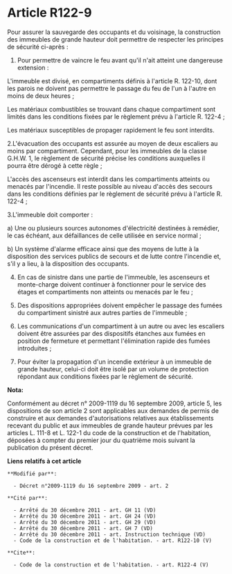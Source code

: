 # Article R122-9

Pour assurer la sauvegarde des occupants et du voisinage, la construction des immeubles de grande hauteur doit permettre de
respecter les principes de sécurité ci-après : 

1. Pour permettre de vaincre le feu avant qu'il n'ait atteint une dangereuse extension : 

L'immeuble est divisé, en compartiments définis à l'article R. 122-10, dont les parois ne doivent pas permettre le passage du
feu de l'un à l'autre en moins de deux heures ; 

Les matériaux combustibles se trouvant dans chaque compartiment sont limités dans les conditions fixées par le règlement
prévu à l'article R. 122-4 ; 

Les matériaux susceptibles de propager rapidement le feu sont interdits. 

2.L'évacuation des occupants est assurée au moyen de deux escaliers au moins par compartiment. Cependant, pour les immeubles
de la classe G.H.W. 1, le règlement de sécurité précise les conditions auxquelles il pourra être dérogé à cette règle ; 

L'accès des ascenseurs est interdit dans les compartiments atteints ou menacés par l'incendie. Il reste possible au niveau
d'accès des secours dans les conditions définies par le règlement de sécurité prévu à l'article R. 122-4 ; 

3.L'immeuble doit comporter : 

a) Une ou plusieurs sources autonomes d'électricité destinées à remédier, le cas échéant, aux défaillances de celle utilisée
en service normal ; 

b) Un système d'alarme efficace ainsi que des moyens de lutte à la disposition des services publics de secours et de lutte
contre l'incendie et, s'il y a lieu, à la disposition des occupants. 

4. En cas de sinistre dans une partie de l'immeuble, les ascenseurs et monte-charge doivent continuer à fonctionner pour le
service des étages et compartiments non atteints ou menacés par le feu ; 

5. Des dispositions appropriées doivent empêcher le passage des fumées du compartiment sinistré aux autres parties de
l'immeuble ; 

6. Les communications d'un compartiment à un autre ou avec les escaliers doivent être assurées par des dispositifs étanches
aux fumées en position de fermeture et permettant l'élimination rapide des fumées introduites ; 

7. Pour éviter la propagation d'un incendie extérieur à un immeuble de grande hauteur, celui-ci doit être isolé par un volume
de protection répondant aux conditions fixées par le règlement de sécurité.

**Nota:**

Conformément au décret n° 2009-1119 du 16 septembre 2009, article 5, les dispositions de son article 2 sont applicables aux
demandes de permis de construire et aux demandes d'autorisations relatives aux établissements recevant du public et aux
immeubles de grande hauteur prévues par les articles L. 111-8 et L. 122-1 du code de la construction et de l'habitation,
déposées à compter du premier jour du quatrième mois suivant la publication du présent décret.

**Liens relatifs à cet article**

	**Modifié par**:

	  - Décret n°2009-1119 du 16 septembre 2009 - art. 2

	**Cité par**:

	  - Arrêté du 30 décembre 2011 - art. GH 11 (VD)
	  - Arrêté du 30 décembre 2011 - art. GH 24 (VD)
	  - Arrêté du 30 décembre 2011 - art. GH 29 (VD)
	  - Arrêté du 30 décembre 2011 - art. GH 7 (VD)
	  - Arrêté du 30 décembre 2011 - art. Instruction technique (VD)
	  - Code de la construction et de l'habitation. - art. R122-10 (V)

	**Cite**:

	  - Code de la construction et de l'habitation. - art. R122-4 (V)

